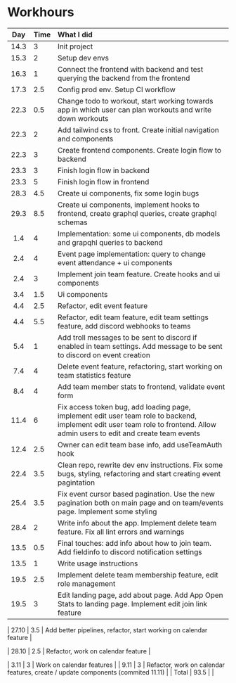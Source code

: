 # Workhours

| Day  | Time | What I did                                                                                                                                                                    |
| :--: | :--- | :---------------------------------------------------------------------------------------------------------------------------------------------------------------------------- |
| 14.3 | 3    | Init project                                                                                                                                                                  |
| 15.3 | 2    | Setup dev envs                                                                                                                                                                |
| 16.3 | 1    | Connect the frontend with backend and test querying the backend from the frontend                                                                                             |
| 17.3 | 2.5  | Config prod env. Setup CI workflow                                                                                                                                            |
| 22.3 | 0.5  | Change todo to workout, start working towards app in which user can plan workouts and write down workouts                                                                     |
| 22.3 | 2    | Add tailwind css to front. Create initial navigation and components                                                                                                           |
| 22.3 | 3    | Create frontend components. Create login flow to backend                                                                                                                      |
| 23.3 | 3    | Finish login flow in backend                                                                                                                                                  |
| 23.3 | 5    | Finish login flow in frontend                                                                                                                                                 |
| 28.3 | 4.5  | Create ui components, fix some login bugs                                                                                                                                     |
| 29.3 | 8.5  | Create ui components, implement hooks to frontend, create graphql queries, create graphql schemas                                                                             |
| 1.4  | 4    | Implementation: some ui components, db models and grapqhl queries to backend                                                                                                  |
| 2.4  | 4    | Event page implementation: query to change event attendance + ui components                                                                                                   |
| 2.4  | 3    | Implement join team feature. Create hooks and ui components                                                                                                                   |
| 3.4  | 1.5  | Ui components                                                                                                                                                                 |
| 4.4  | 2.5  | Refactor, edit event feature                                                                                                                                                  |
| 4.4  | 5.5  | Refactor, edit team feature, edit team settings feature, add discord webhooks to teams                                                                                        |
| 5.4  | 1    | Add troll messages to be sent to discord if enabled in team settings. Add message to be sent to discord on event creation                                                     |
| 7.4  | 4    | Delete event feature, refactoring, start working on team statistics feature                                                                                                   |
| 8.4  | 4    | Add team member stats to frontend, validate event form                                                                                                                        |
| 11.4 | 6    | Fix access token bug, add loading page, implement edit user team role to backend, implement edit user team role to frontend. Allow admin users to edit and create team events |
| 12.4 | 2.5  | Owner can edit team base info, add useTeamAuth hook                                                                                                                           |
| 22.4 | 3.5  | Clean repo, rewrite dev env instructions. Fix some bugs, styling, refactoring and start creating event pagintation                                                            |
| 25.4 | 3.5  | Fix event cursor based pagination. Use the new pagination both on main page and on team/events page. Implement some styling                                                   |
| 28.4 | 2    | Write info about the app. Implement delete team feature. Fix all lint errors and warnings                                                                                     |
| 13.5 | 0.5  | Final touches: add info about how to join team. Add fieldinfo to discord notification settings                                                                                |
| 13.5 | 1    | Write usage instructions                                                                                                                                                      |
| 19.5 | 2.5  | Implement delete team membership feature, edit role management                                                                                                                |
| 19.5 | 3    | Edit landing page, add about page. Add App Open Stats to landing page. Implement edit join link feature                                                                       |

| 27.10 | 3.5 | Add better pipelines, refactor, start working on calendar feature |

| 28.10 | 2.5 | Refactor, work on calendar feature |

| 3.11 | 3 | Work on calendar features |
| 9.11 | 3 | Refactor, work on calendar features, create / update components (commited 11.11) |
| Total | 93.5 | |
